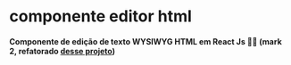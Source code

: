 # componente editor html
#### Componente de edição de texto WYSIWYG HTML em React Js 👨‍💻 (mark 2, refatorado [desse projeto](https://github.com/GustavoMarks/Editor-de-texto))
